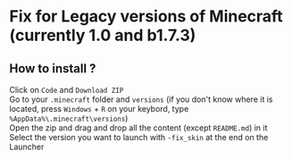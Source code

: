 # Fix for Legacy versions of Minecraft (currently 1.0 and b1.7.3)
## How to install ?
Click on `Code` and `Download ZIP`\
Go to your `.minecraft` folder and `versions` (if you don't know where it is located, press `Windows` + `R` on your keybord, type `%AppData%\.minecraft\versions`)\
Open the zip and drag and drop all the content (except `README.md`) in it
Select the version you want to launch with `-fix_skin` at the end on the Launcher
